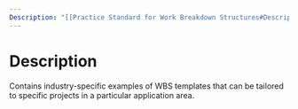 ```yaml
---
Description: "[[Practice Standard for Work Breakdown Structures#Description|📝]]"
---
```

# Description
Contains industry-specific examples of WBS templates that can be tailored to specific projects in a particular application area.
